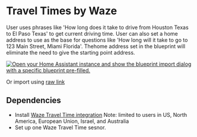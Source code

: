 # Travel Times by Waze


User uses phrases like 'How long does it take to drive from Houston Texas to El Paso Texas' to get current driving time.  User can also set a home address to use as the base for questions like 'How long will it take to go to 123 Main Street, Miami Florida'.  Thehome address set in the blueprint will eliminate the need to give the starting point address.

[![Open your Home Assistant instance and show the blueprint import dialog with a specific blueprint pre-filled.](https://my.home-assistant.io/badges/blueprint_import.svg)](https://my.home-assistant.io/redirect/blueprint_import/?blueprint_url=https%3A%2F%2Fraw.githubusercontent.com%2Fdinki%2FView-Assist%2Fmain%2FView+Assist+custom+sentences%2FTravel+Times+by+Waze%2Fblueprint-traveltimesbywaze.yaml)

Or import using [raw link](https://raw.githubusercontent.com/dinki/View-Assist/main/View%20Assist%20custom%20sentences/Travel%20Times%20by%20Waze/blueprint-traveltimesbywaze.yaml)

## Dependencies
* Install [Waze Travel Time integration](https://www.home-assistant.io/integrations/waze_travel_time/) Note: limited to users in US, North America, European Union, Israel, and Australia
* Set up one Waze Travel Time sesnor.  

